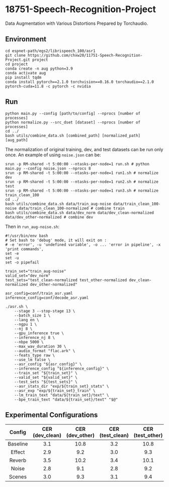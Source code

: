 # 18751-Speech-Recognition-Project
Data Augmentation with Various Distortions Prepared by Torchaudio.

## Environment
```
cd espnet-path/egs2/librispeech_100/asr1
git clone https://github.com/chxw20/11751-Speech-Recognition-Project.git project
cd project
conda create -n aug python=3.9
conda activate aug
pip install tqdm
conda install pytorch==2.1.0 torchvision==0.16.0 torchaudio==2.1.0 pytorch-cuda=11.8 -c pytorch -c nvidia
```

## Run
```
python main.py --config [path/to/config] --nprocs [number of processes]
python normalize.py --src_dset [dataset] --nprocs [number of processes]
cd ../
bash utils/combine_data.sh [combined_path] [normalized_path] [aug_path]
```
The normalization of original training, dev, and test datasets can be run only once. An example of using `noise.json` can be:
```
srun -p RM-shared -t 5:00:00 --ntasks-per-node=1 run.sh # python main.py --config noise.json --nprocs 8
srun -p RM-shared -t 5:00:00 --ntasks-per-node=1 run1.sh # normalize dev
srun -p RM-shared -t 5:00:00 --ntasks-per-node=1 run2.sh # normalize test
srun -p RM-shared -t 5:00:00 --ntasks-per-node=1 run3.sh # normalize train_clean_100
cd ../
bash utils/combine_data.sh data/train_aug-noise data/train_clean_100-noise data/train_clean_100-normalized # combine train
bash utils/combine_data.sh data/dev_norm data/dev_clean-normalized data/dev_other-normalized # combine dev
```
Then in `run_aug-noise.sh`:
```
#!/usr/bin/env bash
# Set bash to 'debug' mode, it will exit on :
# -e 'error', -u 'undefined variable', -o ... 'error in pipeline', -x 'print commands',
set -e
set -u
set -o pipefail

train_set="train_aug-noise"
valid_set="dev_norm"
test_sets="test_clean-normalized test_other-normalized dev_clean-normalized dev_other-normalized"

asr_config=conf/train_asr.yaml
inference_config=conf/decode_asr.yaml

./asr.sh \
    --stage 3 --stop-stage 13 \
    --batch_size 1 \
    --lang en \
    --ngpu 1 \
    --nj 8 \
    --gpu_inference true \
    --inference_nj 8 \
    --nbpe 5000 \
    --max_wav_duration 30 \
    --audio_format "flac.ark" \
    --feats_type raw \
    --use_lm false \
    --asr_config "${asr_config}" \
    --inference_config "${inference_config}" \
    --train_set "${train_set}" \
    --valid_set "${valid_set}" \
    --test_sets "${test_sets}" \
    --asr_stats_dir "exp/${train_set}_stats" \
    --asr_exp "exp/${train_set}_train" \
    --lm_train_text "data/${train_set}/text" \
    --bpe_train_text "data/${train_set}/text" "$@"
```
## Experimental Configurations
| Config | CER (dev_clean) | CER (dev_other) | CER (test_clean) | CER (test_other) |
|:------:|:---------------:|:---------------:|:----------------:|:----------------:|
|Baseline|3.1              |10.8             |3.2               |10.8              |
|Effect  |2.9              |9.2              |3.0               |9.3               |
|Reverb  |3.5              |10.2             |3.4               |10.1              |
|Noise   |2.8              |9.1              |2.8               |9.2               |
|Scenes  |3.0              |9.3              |3.1               |9.4               |
